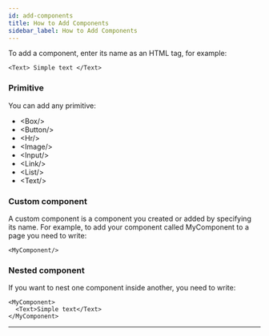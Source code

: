 ```yaml
---
id: add-components
title: How to Add Components
sidebar_label: How to Add Components
---
```


To add a component, enter its name as an HTML tag, for example:

```
<Text> Simple text </Text>
```

### Primitive

You can add any primitive:

-   &lt;Box/&gt;
-   &lt;Button/&gt;
-   &lt;Hr/&gt;
-   &lt;Image/&gt;
-   &lt;Input/&gt;
-   &lt;Link/&gt;
-   &lt;List/&gt;
-   &lt;Text/&gt;

### Custom component

A custom component is a component you created or added by specifying its name. For example, to add your component called MyComponent to a page you need to write:

```
<MyComponent/>
```

### Nested component

If you want to nest one component inside another, you need to write:

```
<MyComponent>
  <Text>Simple text</Text>
</MyComponent>
```

---
